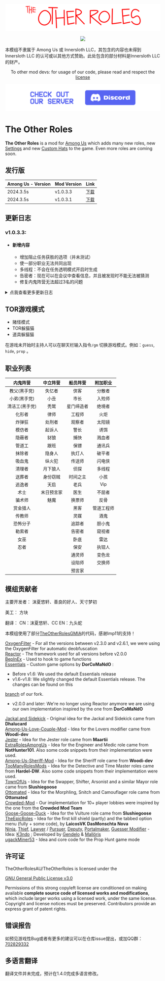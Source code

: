 ![mod banner](./Images/TOR_logo.png)

<p align="center"><a href="https://github.com/mxyx-club/TheOtherUs/releases/"><img src="https://badgen.net/github/release/mxyx-club/theotherus"></a></p>

本模组不隶属于 Among Us 或 Innersloth LLC，其包含的内容也未得到 Innersloth LLC 的认可或以其他方式赞助。此处包含的部分材料是Innersloth LLC的财产。

<p align="center">To other mod devs: for usage of our code, please read and respect the <a href="#license">license</a></p>

[![Discord](./Images/TOR_server.png)](https://discord.gg/yspVyP5meR)

# The Other Roles

**The Other Roles** is a mod for [Among Us](https://store.steampowered.com/app/945360/Among_Us) which adds many new roles, new [Settings](#settings) and new [Custom Hats](#custom-hats) to the game.
Even more roles are coming soon.

## 发行版

| Among Us - Version | Mod Version | Link                                                         |
| ------------------ | ----------- | ------------------------------------------------------------ |
| 2024.3.5s          | v1.0.3.3    | [下载](https://github.com/mxyx-club/TheOtherUs/releases/download/v1.0.3.3/TheOtherUs.zip) |
| 2024.3.5s          | v1.0.3.1    | [下载](https://github.com/mxyx-club/TheOtherUs/releases/download/v1.0.3.1/TheOtherUs.zip) |



## 更新日志

###  v1.0.3.3:

 - #### 新增内容

    - 增加阻止任务获胜的选项（并未测试）
    - 使一部分职业无法共同出现
    - 多线程：不会在任务透明模式开启时生成
    - 告密者：现在可以在会议中查看信息，并且被发现时不能无法被猜测
    - 修复内鬼阵营无法超过3名的问题

<details>
  <summary>点我查看更多更新日志</summary>

###  v1.0.3.2:

 - #### 新增内容

    - 新增附加职业：绝境者（在内鬼阵营只剩1名时减少击杀cd）
    - 随机出生点可选随机出生至通风口上
    - 新增无人生还结局
    - 魅魔：新增真爱无法跟随原阵营获胜的选项
    - 变色龙：不会分配给隐身人、忍者
    - 执钮人：不会分配给市长
    - 传送师 & 逃逸者：增加总传送次数的选项，以避免一回合只能传送一次的问题

 - #### Bug修复：

    - 豺狼：关闭豺狼可破坏的选项仍然可以破坏的问题
    - 换票师：无法修理破坏的问题

###  v1.0.3.1:

 - #### 新增内容：

    - 新增主职业：预言家
    - 入殓师：更改为内鬼阵营专属附加职业
    - 告密者：职业重做，还原为旧版效果（并未完全可用）
    - 闪电侠：修复移速不生效的问题

### v1.0.3:

 - #### 基于TheOtherRoles - v4.5.2 

    - 适配游戏新版本v2024.3.5
    - 新增游戏开始时Stop按钮
    - 侦探：优化脚印生成导致的卡顿
    - 医生：医生可以在会议中查看被保护的玩家，有蓝色括号提示

 - #### 新增内容：

    - 新增附加职业：执钮人、闪电侠
    - 侦探：尸检报告改为查验凶手职业与凶手颜色
    - 医生：新增尸检报告为查验凶手名字与凶手颜色
    - 传送师 & 逃逸者：新增会议后不重置标记点的选项
    - 分散者：增加传送至通风口上的选项 

 - #### 新增内容：

    - 修复赌怪模式中会被分配多重职业的bug
    - 火炬：修复火炬视野的bug


###  v1.0.2:

 - #### 新增内容：

    - 新增主职业：魅魔
    - 替换无文字的按钮图标并在游戏中增加按钮文本
    - 送葬者：增加移速选项

###  v1.0.1:

 - #### 基于TheOtherUs - v1.3.4

 - #### 新增内容：

    - 新增职业：天启、末日预言家
    - 统一开局cd
    - 内置百人模组
    - 更好的地图选项
    - 内置多语言，为以后翻译外语模组打下基础
    - 真菌丛林：增加随机出生、增加分散坐标
    - 火炬：增加视野倍率选项
    - 交换师：增加可交换中立选项
    - 诱饵：新增只分配给船员选项
    - 隐身人：从豺狼分离为独立职业
    - 豺狼：新增内鬼可发现队友变为跟班选项
    - 中立阵营：改为假任务以不影响船员阵营任务胜利
    - 失忆者：删除假任务限制（可在获得身份前做任务，但不影响船员）

 - #### Bug修复：

    - 起诉人：无法跟随除内鬼及其他阵营获胜
    - 真菌丛林：修复视野问题
    - 火炬：修复视野问题
    - 警长：无法在游戏内得知捕快身份的问题
    - 修复了其它BUG

</details>

## TOR游戏模式

- 赌怪模式
- TOR躲猫猫
- 道具躲猫猫

在游戏未开始时主持人可以在聊天栏输入指令<code>/gm</code> 切换游戏模式。例如：<code>guess</code>, <code>hide</code>, <code>prop</code> 。

## 职业列表

|    内鬼阵营    |  中立阵营  |  船员阵营  |  附加职业  |
| :------------: | :--------: | :--------: | :--------: |
|  教父(黑手党)  |   失忆者   |    侠客    |   分散者   |
|  小弟(黑手党)  |    小丑    |    市长    |   入殓师   |
| 清洁工(黑手党) |    秃鹫    | 星门缔造者 |   绝境者   |
|     化形者     |    律师    |   工程师   |    火炬    |
|     炸弹狂     |   处刑者   |   观察者   |   太阳镜   |
|     模仿者     |   起诉人   |    警长    |    诱饵    |
|     隐蔽者     |    豺狼    |    捕快    |   溅血者   |
|     管道工     |    跟班    |    保镖    |   通讯兵   |
|     抹除者     |   隐身人   |   执灯人   |   破平者   |
|     吸血鬼     |   纵火犯   |   传送师   |   闪电侠   |
|     清理者     |  月下狼人  |    侦探    |   多线程   |
|     送葬者     |  身份窃贼  |  时间之主  |    小孩    |
|     逃逸者     |    天启    |    老兵    |    Vip     |
|      术士      | 末日预言家 |    医生    |   不屈者   |
|     骗术师     |    魅魔    |   换票师   |    反骨    |
|    赏金猎人    |            |    黑客    | 管道工程师 |
|     传教师     |            |    灵媒    |    酒鬼    |
|    恐怖分子    |            |   追踪者   |   胆小鬼   |
|     勒索者     |            |   告密者   |   窥视者   |
|      女巫      |            |    卧底    |    雷达    |
|      忍者      |            |    保安    |   执钮人   |
|                |            |   通灵师   |   变色龙   |
|                |            |   设陷师   |   交换师   |
|                |            |   预言家   |            |

## 模组贡献者

<p align="center">

主要开发者：
沫夏悠轩、善良的好人、天寸梦初

美工：
方块

翻译：
CN：沫夏悠轩、CC
EN：九头蛇

本模组使用了部分[TheOtherRolesGMIA](https://github.com/dabao40/TheOtherRolesGMIA)的代码，感谢Imp11的支持！

[OxygenFilter](https://github.com/NuclearPowered/Reactor.OxygenFilter) - For all the versions between v2.3.0 and v2.6.1, we were using the OxygenFilter for automatic deobfuscation\
[Reactor](https://github.com/NuclearPowered/Reactor) - The framework used for all versions before v2.0.0\
[BepInEx](https://github.com/BepInEx) - Used to hook to game functions\
[Essentials](https://github.com/DorCoMaNdO/Reactor-Essentials) - Custom game options by **DorCoMaNdO** :
- Before v1.6: We used the default Essentials release
- v1.6-v1.8: We slightly changed the default Essentials release. The changes can be found on this 

[branch](https://github.com/Eisbison/Reactor-Essentials/tree/feature/TheOtherRoles-Adaption) of our fork.
- v2.0.0 and later: We're no longer using Reactor anymore we are using our own implementation inspired by the one from **DorCoMaNdO**

[Jackal and Sidekick](https://www.twitch.tv/dhalucard) - Original idea for the Jackal and Sidekick came from **Dhalucard**\
[Among-Us-Love-Couple-Mod](https://github.com/Woodi-dev/Among-Us-Love-Couple-Mod) - Idea for the Lovers modifier came from **Woodi-dev**\
[Jester](https://github.com/Maartii/Jester) - Idea for the Jester role came from **Maartii**\
[ExtraRolesAmongUs](https://github.com/NotHunter101/ExtraRolesAmongUs) - Idea for the Engineer and Medic role came from **NotHunter101**. Also some code snippets from their implementation were used.\
[Among-Us-Sheriff-Mod](https://github.com/Woodi-dev/Among-Us-Sheriff-Mod) - Idea for the Sheriff role came from **Woodi-dev**\
[TooManyRolesMods](https://github.com/Hardel-DW/TooManyRolesMods) - Idea for the Detective and Time Master roles came from **Hardel-DW**. Also some code snippets from their implementation were used.\
[TownOfUs](https://github.com/slushiegoose/Town-Of-Us) - Idea for the Swapper, Shifter, Arsonist and a similar Mayor role came from **Slushiegoose**\
[Ottomated](https://twitter.com/ottomated_) - Idea for the Morphling, Snitch and Camouflager role came from **Ottomated**\
[Crowded-Mod](https://github.com/CrowdedMods/CrowdedMod) - Our implementation for 10+ player lobbies were inspired by the one from the **Crowded Mod Team**\
[Goose-Goose-Duck](https://store.steampowered.com/app/1568590/Goose_Goose_Duck) - Idea for the Vulture role came from **Slushiegoose**\
[TheEpicRoles](https://github.com/LaicosVK/TheEpicRoles) - Idea for the first kill shield (partly) and the tabbed option menu (fully + some code), by **LaicosVK** **DasMonschta** **Nova**\
[Ninja](#ninja), [Thief](#thief), [Lawyer](#lawyer) / [Pursuer](#pursuer), [Deputy](#deputy), [Portalmaker](#portalmaker), [Guesser Modifier](#guesser-modifier) - Idea: [K3ndo](https://github.com/K3ndoo) ; Developed by [Gendelo](https://github.com/gendelo3) & [Mallöris](https://github.com/Mallaris) \
[ugackMiner53](https://github.com/ugackMiner53/PropHunt) - Idea and core code for the Prop Hunt game mode

## 许可证

TheOtherRolesAU/TheOtherRoles is licensed under the

[GNU General Public License v3.0](https://github.com/TheOtherRolesAU/TheOtherRoles/blob/main/LICENSE)

Permissions of this strong copyleft license are conditioned on making available **complete source code of licensed works and modifications**, which include larger works using a licensed work, under the same license. Copyright and license notices must be preserved. Contributors provide an express grant of patent rights.

## 错误报告

如预见游戏性Bug或者有更多的建议可以在仓库issue提出，或加QQ群：[702829332](https://qm.qq.com/q/3WJt8CjJt)

## 多语言翻译

翻译文件并未完成，预计在1.4.0完成多语言修改。
